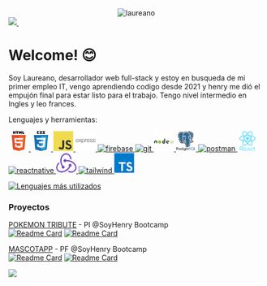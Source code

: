 <div align="center" display="grid">

<img align="center"  src= "https://www.techtarget.com/rms/onlineimages/code_g1133705410.jpg" alt= "laureano"/>
</div>

<a href="https://www.linkedin.com/in/laureano-marenco/">
    <img src="https://img.shields.io/badge/linkedin-%230077B5.svg?&style=flat&logo=linkedin&logoColor=white" />
</a>&nbsp;&nbsp;

# Welcome! 😊
Soy Laureano, desarrollador web full-stack y estoy en busqueda de mi primer empleo IT, vengo aprendiendo codigo desde 2021 y henry me dió el empujón final para estar listo para el trabajo. 
Tengo nivel intermedio en Ingles y leo frances.

Lenguajes y herramientas: 
<p align="left"> 
    <a href="https://www.w3.org/html/" target="_blank"> <img src="https://raw.githubusercontent.com/devicons/devicon/master/icons/html5/html5-original-wordmark.svg" alt="html5" width="40" height="40"/> </a> 
    <a href="https://www.w3schools.com/css/" target="_blank"> <img src="https://raw.githubusercontent.com/devicons/devicon/master/icons/css3/css3-original-wordmark.svg" alt="css3" width="40" height="40"/> </a> 
    <a href="https://developer.mozilla.org/en-US/docs/Web/JavaScript" target="_blank"> <img src="https://raw.githubusercontent.com/devicons/devicon/master/icons/javascript/javascript-original.svg" alt="javascript" width="40" height="40"/> </a> 
    <a href="https://expressjs.com" target="_blank"> <img src="https://raw.githubusercontent.com/devicons/devicon/master/icons/express/express-original-wordmark.svg" alt="express" width="40" height="40"/> </a> 
    <a href="https://firebase.google.com/" target="_blank"> <img src="https://www.vectorlogo.zone/logos/firebase/firebase-icon.svg" alt="firebase" width="40" height="40"/> </a> 
    <a href="https://git-scm.com/" target="_blank"> <img src="https://www.vectorlogo.zone/logos/git-scm/git-scm-icon.svg" alt="git" width="40" height="40"/> </a> 
<a href="https://nodejs.org" target="_blank"> <img src="https://raw.githubusercontent.com/devicons/devicon/master/icons/nodejs/nodejs-original-wordmark.svg" alt="nodejs" width="40" height="40"/> </a> 
<a href="https://www.postgresql.org" target="_blank"> <img src="https://raw.githubusercontent.com/devicons/devicon/master/icons/postgresql/postgresql-original-wordmark.svg" alt="postgresql" width="40" height="40"/> </a> 
<a href="https://postman.com" target="_blank"> <img src="https://www.vectorlogo.zone/logos/getpostman/getpostman-icon.svg" alt="postman" width="40" height="40"/> </a> 
<a href="https://reactjs.org/" target="_blank"> <img src="https://raw.githubusercontent.com/devicons/devicon/master/icons/react/react-original-wordmark.svg" alt="react" width="40" height="40"/> </a> 
<a href="https://reactnative.dev/" target="_blank"> <img src="https://reactnative.dev/img/header_logo.svg" alt="reactnative" width="40" height="40"/> </a> 
<a href="https://redux.js.org" target="_blank"> <img src="https://raw.githubusercontent.com/devicons/devicon/master/icons/redux/redux-original.svg" alt="redux" width="40" height="40"/> </a> 
<a href="https://tailwindcss.com/" target="_blank"> <img src="https://www.vectorlogo.zone/logos/tailwindcss/tailwindcss-icon.svg" alt="tailwind" width="40" height="40"/> </a> 
<a href="https://www.typescriptlang.org/" target="_blank" rel="noreferrer"> <img src="https://raw.githubusercontent.com/devicons/devicon/master/icons/typescript/typescript-original.svg" alt="typescript" width="40" height="40"/> </a>
</p>

[![Lenguajes más utilizados](https://github-readme-stats.vercel.app/api/top-langs/?username=laureanomarenco&layout=compact&theme=slateorange )](https://github.com/laureanomarenco/)
<br/>
### Proyectos
[POKEMON TRIBUTE](https://pokemon-tribute.vercel.app/) - PI @SoyHenry Bootcamp
<br/>
[![Readme Card](https://github-readme-stats.vercel.app/api/pin/?username=laureanomarenco&repo=pokemon-front&theme=apprentice)](https://github.com/laureanomarenco/pokemon-front)
[![Readme Card](https://github-readme-stats.vercel.app/api/pin/?username=laureanomarenco&repo=pokemon-back&theme=apprentice)](https://github.com/laureanomarenco/pokemon-back)

[MASCOTAPP](https://mascotapps.vercel.app/) - PF @SoyHenry Bootcamp
<br/>
[![Readme Card](https://github-readme-stats.vercel.app/api/pin/?username=laureanomarenco&repo=mascotapps-front&theme=apprentice)](https://github.com/laureanomarenco/mascotapps-front)
[![Readme Card](https://github-readme-stats.vercel.app/api/pin/?username=laureanomarenco&repo=mascotapps-back&theme=apprentice)](https://github.com/laureanomarenco/mascotapps-back)

![](https://komarev.com/ghpvc/?username=laureanomarenco&color=ff69b4)

